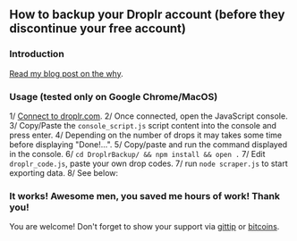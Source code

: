 How to backup your Droplr account (before they discontinue your free account)
-----------------------------------------------------------------------------

### Introduction

[Read my blog post on the why](http://blog.fgribreau.com/2014/01/how-to-backup-your-droplr-account.html).

### Usage (tested only on Google Chrome/MacOS)

1/ [Connect to droplr.com](https://droplr.com/login).
2/ Once connected, open the JavaScript console.
3/ Copy/Paste the `console_script.js` script content into the console and press enter.
4/ Depending on the number of drops it may takes some time before displaying "Done!...".
5/ Copy/paste and run the command displayed in the console.
6/ `cd DroplrBackup/ && npm install && open .`
7/ Edit `droplr_code.js`, paste your own drop codes.
7/ run `node scraper.js` to start exporting data.
8/ See below:

### It works! Awesome men, you saved me hours of work! Thank you!

You are welcome! Don't forget to show your support via [gittip](https://www.gittip.com/fgribreau/) or [bitcoins](https://coinbase.com/checkouts/fc3041b9d8116e0b98e7d243c4727a30).
